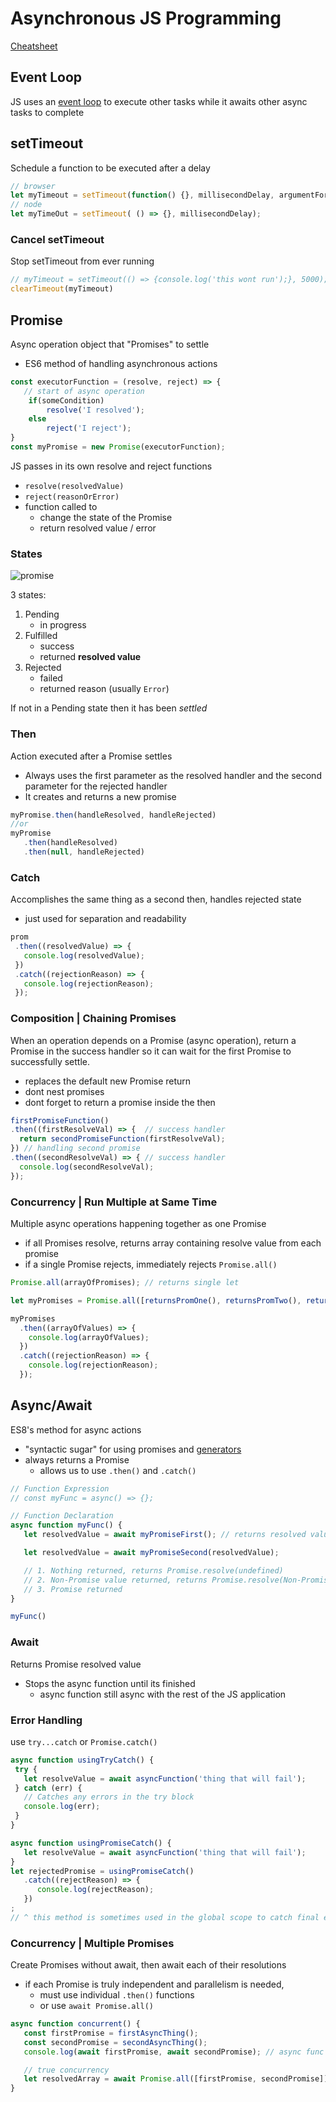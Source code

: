 # Asynchronous JS Programming
[Cheatsheet](https://www.codecademy.com/learn/learn-intermediate-javascript/modules/javascript-promises/cheatsheet)

## Event Loop

JS uses an [event loop](https://www.youtube.com/watch?v=8aGhZQkoFbQ&feature=youtu.be) to execute other tasks while it awaits other async tasks to complete

## setTimeout

Schedule a function to be executed after a delay

```js
// browser
let myTimeout = setTimeout(function() {}, millisecondDelay, argumentForFunction);
// node
let myTimeOut = setTimeout( () => {}, millisecondDelay);
```

### Cancel setTimeout

Stop setTimeout from ever running
```js
// myTimeout = setTimeout(() => {console.log('this wont run');}, 5000);
clearTimeout(myTimeout)
```

## Promise

Async operation object that "Promises" to settle
- ES6 method of handling asynchronous actions

```js
const executorFunction = (resolve, reject) => {
   // start of async operation
    if(someCondition)
        resolve('I resolved');
    else
        reject('I reject');
}
const myPromise = new Promise(executorFunction);
```

JS passes in its own resolve and reject functions
- `resolve(resolvedValue)`
- `reject(reasonOrError)`
- function called to 
  - change the state of the Promise
  - return resolved value / error

### States

![promise](promise.png)

3 states:
1. Pending
   - in progress
2. Fulfilled
   - success
   - returned **resolved value**
3. Rejected
   - failed
   - returned reason (usually `Error`)

If not in a Pending state then it has been *settled*

### Then

Action executed after a Promise settles
- Always uses the first parameter as the resolved handler and the second parameter for the rejected handler
- It creates and returns a new promise

```js
myPromise.then(handleResolved, handleRejected)
//or
myPromise
   .then(handleResolved)
   .then(null, handleRejected)
```

### Catch

Accomplishes the same thing as a second then, handles rejected state
- just used for separation and readability 

```js
prom
 .then((resolvedValue) => {
   console.log(resolvedValue);
 })
 .catch((rejectionReason) => {
   console.log(rejectionReason);
 });
```

### Composition | Chaining Promises

When an operation depends on a Promise (async operation), return a Promise in the success handler so it can wait for the first Promise to successfully settle.
- replaces the default new Promise return
- dont nest promises
- dont forget to return a promise inside the then

```js
firstPromiseFunction()
.then((firstResolveVal) => {  // success handler
  return secondPromiseFunction(firstResolveVal);
}) // handling second promise
.then((secondResolveVal) => { // success handler
  console.log(secondResolveVal);
});
```

### Concurrency | Run Multiple at Same Time

Multiple async operations happening together as one Promise
- if all Promises resolve, returns array containing resolve value from each promise
- if a single Promise rejects, immediately rejects `Promise.all()`

```js
Promise.all(arrayOfPromises); // returns single let 

let myPromises = Promise.all([returnsPromOne(), returnsPromTwo(), returnsPromThree()]);

myPromises
  .then((arrayOfValues) => {
    console.log(arrayOfValues);
  })
  .catch((rejectionReason) => {
    console.log(rejectionReason);
  });
```

## Async/Await

ES8's method for async actions
- "syntactic sugar" for using promises and [generators](https://developer.mozilla.org/en-US/docs/Web/JavaScript/Reference/Global_Objects/Generator)
- always returns a Promise
  - allows us to use `.then()` and `.catch()`

```js
// Function Expression 
// const myFunc = async() => {};

// Function Declaration
async function myFunc() {
   let resolvedValue = await myPromiseFirst(); // returns resolved value of Promise

   let resolvedValue = await myPromiseSecond(resolvedValue);

   // 1. Nothing returned, returns Promise.resolve(undefined)
   // 2. Non-Promise value returned, returns Promise.resolve(Non-Promise value)
   // 3. Promise returned
}

myFunc()
```

### Await

Returns Promise resolved value
- Stops the async function until its finished
  - async function still async with the rest of the JS application

### Error Handling

use `try...catch` or `Promise.catch()`

```js
async function usingTryCatch() {
 try {
   let resolveValue = await asyncFunction('thing that will fail');
 } catch (err) {
   // Catches any errors in the try block
   console.log(err);
 }
}

async function usingPromiseCatch() {
   let resolveValue = await asyncFunction('thing that will fail');
}
let rejectedPromise = usingPromiseCatch()
   .catch((rejectReason) => {
      console.log(rejectReason);
   })
;
// ^ this method is sometimes used in the global scope to catch final errors
```

### Concurrency | Multiple Promises

Create Promises without await, then await each of their resolutions
- if each Promise is truly independent and parallelism is needed,
  - must use individual `.then()` functions
  - or use `await Promise.all()`

```js
async function concurrent() {
   const firstPromise = firstAsyncThing();
   const secondPromise = secondAsyncThing();
   console.log(await firstPromise, await secondPromise); // async func halts at first await, but both promises started

   // true concurrency
   let resolvedArray = await Promise.all([firstPromise, secondPromise]);
}
```